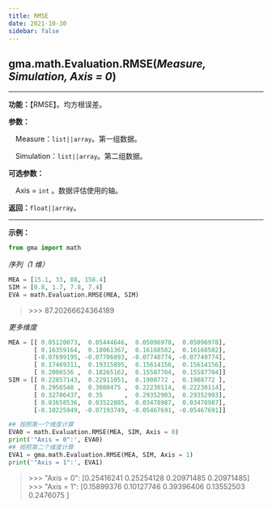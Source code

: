 ```yaml
---
title: RMSE
date: 2021-10-30
sidebar: false
---
```


## gma.math.Evaluation.**RMSE**(*Measure, Simulation, Axis = 0*)

---

**功能：**【RMSE】。均方根误差。

**参数：**

&emsp;Measure：`list||array`。第一组数据。

&emsp;Simulation：`list||array`。第二组数据。

**可选参数：** 

&emsp;Axis = `int` 。数据评估使用的轴。

**返回：**`float||array`。

---

**示例：**

```python
from gma import math
```

*序列（1 维）*

```python
MEA = [15.1, 33, 88, 158.4]
SIM = [0.8, 1.7, 7.8, 7.4]
EVA = math.Evaluation.RMSE(MEA, SIM)
```
> \>>> 87.20266624364189

*更多维度*
```python
MEA = [[ 0.05120073,  0.05444646,  0.05096978,  0.05096978],
       [ 0.16359164,  0.18061367,  0.16168582,  0.16168582],
       [-0.07699195, -0.07706093, -0.07740774, -0.07740774],
       [ 0.17469311,  0.19315895,  0.15614156,  0.15614156],
       [ 0.2006536 ,  0.18265162,  0.15587704,  0.15587704]]
SIM = [[ 0.22857143,  0.22911051,  0.1908772 ,  0.1908772 ],
       [ 0.2956548 ,  0.3080475 ,  0.22230114,  0.22230114],
       [ 0.32706437,  0.35      ,  0.29352903,  0.29352903],
       [ 0.03658536,  0.03522885,  0.03478987,  0.03478987],
       [-0.10225949, -0.07193749, -0.05467691, -0.05467691]]

## 按照第一个维度计算
EVA0 = math.Evaluation.RMSE(MEA, SIM, Axis = 0)
print('"Axis = 0":', EVA0)
## 按照第二个维度计算
EVA1 = gma.math.Evaluation.RMSE(MEA, SIM, Axis = 1)
print('"Axis = 1":', EVA1)
```
> \>>> "Axis = 0": [0.25416241 0.25254128 0.20971485 0.20971485]<br>
> \>>> "Axis = 1": [0.15899376 0.10127746 0.39396406 0.13552503 0.2476075 ]
